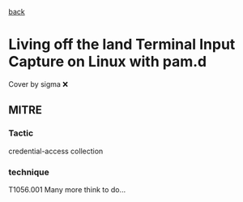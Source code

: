 [back](../index.md)
# Living off the land Terminal Input Capture on Linux with pam.d
Cover by sigma :x: 
## MITRE
### Tactic
credential-access
collection
### technique
T1056.001
Many more think to do...
